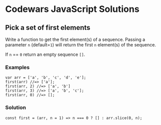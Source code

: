 # Codewars JavaScript Solutions

## Pick a set of first elements

Write a function to get the first element(s) of a sequence. Passing a parameter `n` (default=`1`) will return the first `n` element(s) of the sequence.

If `n` == `0` return an empty sequence `[]`.

### Examples

```
var arr = ['a', 'b', 'c', 'd', 'e'];
first(arr) //=> ['a'];
first(arr, 2) //=> ['a', 'b']
first(arr, 3) //=> ['a', 'b', 'c'];
first(arr, 0) //=> [];
```

### Solution

```
const first = (arr, n = 1) => n === 0 ? [] : arr.slice(0, n);
```
